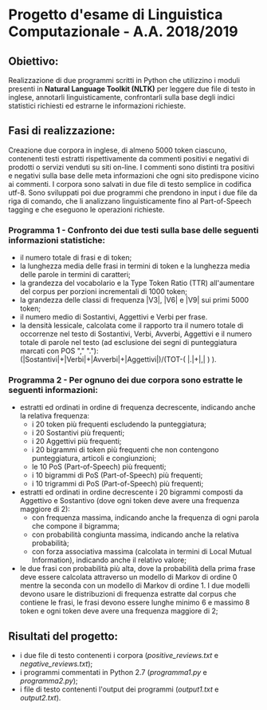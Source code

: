 # Progetto d'esame di Linguistica Computazionale - A.A. 2018/2019
## Obiettivo:
Realizzazione di due programmi scritti in Python che utilizzino i moduli presenti in **Natural Language Toolkit (NLTK)** per leggere due file di testo in inglese, annotarli linguisticamente, confrontarli sulla base degli indici statistici richiesti ed estrarne le informazioni richieste.
## Fasi di realizzazione:
Creazione due corpora in inglese, di almeno 5000 token ciascuno, contenenti testi estratti rispettivamente da commenti positivi e negativi di prodotti o servizi venduti su siti on-line. I commenti sono distinti tra positivi e negativi sulla base delle meta informazioni che ogni sito predispone vicino ai commenti. I corpora sono salvati in due file di testo semplice in codifica utf-8. Sono sviluppati poi due programmi che prendono in input i due file da riga di comando, che li analizzano linguisticamente fino al Part-of-Speech tagging e che eseguono le operazioni richieste.

### Programma 1 - Confronto dei due testi sulla base delle seguenti informazioni statistiche:
* il numero totale di frasi e di token;
* la lunghezza media delle frasi in termini di token e la lunghezza media delle parole in termini di caratteri;
* la grandezza del vocabolario e la Type Token Ratio (TTR) all'aumentare del corpus per porzioni incrementali di 1000 token;
* la grandezza delle classi di frequenza |V3|, |V6| e |V9| sui primi 5000 token;
* il numero medio di Sostantivi, Aggettivi e Verbi per frase.
* la densità lessicale, calcolata come il rapporto tra il numero totale di occorrenze nel testo di Sostantivi, Verbi, Avverbi, Aggettivi e il numero totale di parole nel testo (ad esclusione dei segni di punteggiatura marcati con POS "," "."):
(|Sostantivi|+|Verbi|+|Avverbi|+|Aggettivi|)/(TOT-( |.|+|,| ) ).

### Programma 2 - Per ognuno dei due corpora sono estratte le seguenti informazioni:
* estratti ed ordinati in ordine di frequenza decrescente, indicando anche la relativa frequenza:
  * i 20 token più frequenti escludendo la punteggiatura;
  * i 20 Sostantivi più frequenti;
  * i 20 Aggettivi più frequenti;
  * i 20 bigrammi di token più frequenti che non contengono punteggiatura, articoli e congiunzioni;
  * le 10 PoS (Part-of-Speech) più frequenti;
  * i 10 bigrammi di PoS (Part-of-Speech) più frequenti;
  * i 10 trigrammi di PoS (Part-of-Speech) più frequenti;
* estratti ed ordinati in ordine decrescente i 20 bigrammi composti da Aggettivo e Sostantivo (dove ogni token deve avere una frequenza maggiore di 2):
  * con frequenza massima, indicando anche la frequenza di ogni parola che compone il bigramma;
  * con probabilità congiunta massima, indicando anche la relativa probabilità;
  * con forza associativa massima (calcolata in termini di Local Mutual Information), indicando anche il relativo valore;
* le due frasi con probabilità più alta, dove la probabilità della prima frase deve essere calcolata attraverso un modello di Markov di ordine 0 mentre la seconda con un modello di Markov di ordine 1. I due modelli devono usare le distribuzioni di frequenza estratte dal corpus che contiene le frasi, le frasi devono essere lunghe minimo 6 e massimo 8 token e ogni token deve avere una frequenza maggiore di 2;

## Risultati del progetto:
* i due file di testo contenenti i corpora (*positive_reviews.txt* e *negative_reviews.txt*);
* i programmi commentati in Python 2.7 (*programma1.py* e *programma2.py*);
* i file di testo contenenti l'output dei programmi (*output1.txt* e *output2.txt*).
